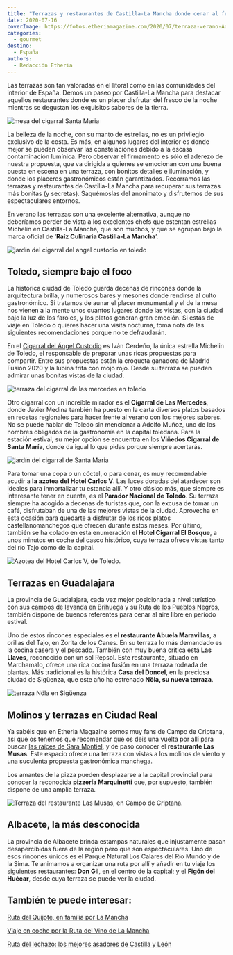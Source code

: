 ```yaml
---
title: "Terrazas y restaurantes de Castilla-La Mancha donde cenar al fresco"
date: 2020-07-16
coverImage: https://fotos.etheriamagazine.com/2020/07/terraza-verano-Adolfo-Cigarral-Santa-Maria.jpg
categories: 
  - gourmet
destino: 
  - España
authors: 
  - Redacción Etheria
---
```


Las terrazas son tan valoradas en el litoral como en las comunidades del interior de España. Demos un paseo por Castilla-La Mancha para destacar aquellos restaurantes donde es un placer disfrutar del fresco de la noche mientras se degustan los exquisitos sabores de la tierra.

![mesa del cigarral Santa Maria](https://fotos.etheriamagazine.com/2020/07/terraza-verano-Adolfo-Cigarral-Santa-Maria.jpg "Cigarral de Santa María, en Toledo.")

La belleza de la noche, con su manto de estrellas, no es un privilegio exclusivo de la 
costa. Es más, en algunos lugares del interior es donde mejor se pueden observar las 
constelaciones debido a la escasa contaminación lumínica. Pero observar el firmamento es 
sólo el aderezo de nuestra propuesta, que va dirigida a quienes se emocionan con una 
buena puesta en escena en una terraza, con bonitos detalles e iluminación, y donde los 
placeres gastronómicos están garantizados. Recorramos las terrazas y restaurantes de 
Castilla-La Mancha para recuperar sus terrazas más bonitas (y secretas). Saquémoslas del 
anonimato y disfrutemos de sus espectaculares entornos. 

En verano las terrazas son una excelente alternativa, aunque no deberíamos perder de 
vista a los excelentes chefs que ostentan estrellas Michelin en Castilla-La Mancha, que 
son muchos, y que se agrupan bajo la marca oficial de ‘**Raíz Culinaria Castilla-La 
Mancha**’. 

![jardín del cigarral del angel custodio en toledo](https://fotos.etheriamagazine.com/2020/07/terraza-verano-Cigarral-del-angel-Ivan-Cerdeno.jpg "Cigarral del Ángel Custodio, en Toledo.")

## Toledo, siempre bajo el foco

La histórica ciudad de Toledo guarda decenas de rincones donde la arquitectura brilla, y 
numerosos bares y mesones donde rendirse al culto gastronómico. Si tratamos de aunar el 
placer monumental y el de la mesa nos vienen a la mente unos cuantos lugares donde las 
vistas, con la ciudad bajo la luz de los faroles, y los platos generan gran emoción. Si 
estás de viaje en Toledo o quieres hacer una visita nocturna, toma nota de las 
siguientes recomendaciones porque no te defraudarán. 

En el [Cigarral del Ángel Custodio](https://cigarraldelangel.com/) es Iván Cerdeño, la 
única estrella Michelin de Toledo, el responsable de preparar unas ricas propuestas para 
compartir. Entre sus propuestas están la croqueta ganadora de Madrid Fusión 2020 y la 
lubina frita con mojo rojo. Desde su terraza se pueden admirar unas bonitas vistas de la 
ciudad. 

![terraza del cigarral de las mercedes en toledo](https://fotos.etheriamagazine.com/2020/07/terraza-verano-Cigarral-de-las-Mercedes-.jpg "Terraza del Cigarral de las Mercedes, en Toledo.")

Otro cigarral con un increíble mirador es el **Cigarral de Las Mercedes**, donde Javier 
Medina también ha puesto en la carta diversos platos basados en recetas regionales para 
hacer frente al verano con los mejores sabores. No se puede hablar de Toledo sin 
mencionar a Adolfo Muñoz, uno de los nombres obligados de la gastronomía en la capital 
toledana. Para la estación estival, su mejor opción se encuentra en los **Viñedos 
Cigarral de Santa María**, donde da igual lo que pidas porque siempre acertarás. 

![jardín del cigarral de Santa Maria](https://fotos.etheriamagazine.com/2020/07/terraza-verano-adolfo-cigarral-Santa-Maria-2.jpg "Viñedos Cigarral de Santa María.")

Para tomar una copa o un cóctel, o para cenar, es muy recomendable acudir a **la azotea 
del Hotel Carlos V**. Las luces doradas del atardecer son ideales para inmortalizar tu 
estancia allí. Y otro clásico más, que siempre es interesante tener en cuenta, es el 
**Parador Nacional de Toledo**. Su terraza siempre ha acogido a decenas de turistas que, 
con la excusa de tomar un café, disfrutaban de una de las mejores vistas de la ciudad. 
Aprovecha en esta ocasión para quedarte a disfrutar de los ricos platos 
castellanomanchegos que ofrecen durante estos meses. Por último, también se ha colado en 
esta enumeración el **Hotel Cigarral El Bosque**, a unos minutos en coche del casco 
histórico, cuya terraza ofrece vistas tanto del río Tajo como de la capital. 

![Azotea del Hotel Carlos V, de Toledo.](https://fotos.etheriamagazine.com/2020/07/Terraza-verano-hotel-Carlos-V.jpg "Azotea del Hotel Carlos V, de Toledo.")

## Terrazas en Guadalajara

La provincia de Guadalajara, cada vez mejor posicionada a nivel turístico con sus [campos 
de lavanda en 
Brihuega](https://etheriamagazine.com/2020/06/08/floracion-campos-lavanda-brihuega-guadalajara-2019/) 
y su [Ruta de los Pueblos 
Negros](https://etheriamagazine.com/2019/05/06/viaje-en-coche-pueblos-negros-guadalajara/), 
también dispone de buenos referentes para cenar al aire libre en periodo estival. 

Uno de estos rincones especiales es el **restaurante Abuela Maravillas**, a orillas del 
Tajo, en Zorita de los Canes. En su terraza lo más demandado es la cocina casera y el 
pescado. También con muy buena crítica está **Las Llaves**, reconocido con un sol 
Repsol. Este restaurante, situado en Marchamalo, ofrece una rica cocina fusión en una 
terraza rodeada de plantas. Más tradicional es la histórica **Casa del Doncel**, en la 
preciosa ciudad de Sigüenza, que este año ha estrenado **Nöla, su nueva terraza**. 

![terraza Nöla en Sigüenza](https://fotos.etheriamagazine.com/2020/07/terraza-verano-Restaurante-Nola.jpg "Terraza Nöla, en Sigüenza.")

## Molinos y terrazas en Ciudad Real

Ya sabéis que en Etheria Magazine somos muy fans de Campo de Criptana, así que os 
tenemos que recomendar que os deis una vuelta por allí para buscar [las raíces de Sara 
Montiel](https://etheriamagazine.com/2019/04/08/ruta-sara-montiel-campo-de-criptana/), y 
de paso conocer el **restaurante Las Musas**. Este espacio ofrece una terraza con vistas 
a los molinos de viento y una suculenta propuesta gastronómica manchega. 

Los amantes de la pizza pueden desplazarse a la capital provincial para conocer la 
reconocida **pizzería Marquinetti** que, por supuesto, también dispone de una amplia 
terraza. 

![Terraza del restaurante Las Musas, en Campo de Criptana.](https://fotos.etheriamagazine.com/2020/07/terrazas-verano-Las-Musas.jpg "Terraza del restaurante Las Musas, en Campo de Criptana.")

## Albacete, la más desconocida

La provincia de Albacete brinda estampas naturales que injustamente pasan desapercibidas 
fuera de la región pero que son espectaculares. Uno de esos rincones únicos es el Parque 
Natural Los Calares del Río Mundo y de la Sima. Te animamos a organizar una ruta por 
allí y añadir en tu viaje los siguientes restaurantes: **Don Gil**, en el centro de la 
capital; y el **Figón del Huécar**, desde cuya terraza se puede ver la ciudad. 

## También te puede interesar:

[Ruta del Quijote, en familia por La 
Mancha](https://etheriamagazine.com/2021/01/29/ruta-del-quijote-en-familia-por-la-mancha/) 

[Viaje en coche por la Ruta del Vino de La 
Mancha](https://etheriamagazine.com/2019/03/20/ruta-del-vino-de-la-mancha/) 

[Ruta del lechazo: los mejores asadores de Castilla y 
León](https://etheriamagazine.com/2019/04/25/viajar-con-amigas-ruta-del-lechazo-mejores-asadores-castilla-y-leon/)
